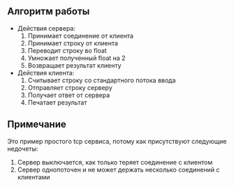## Алгоритм работы

* Действия сервера:
   1. Принимает соединение от клиента
   2. Принимает строку от клиента
   3. Переводит строку во float
   4. Умножает полученный float на 2
   5. Возвращает результат клиенту
* Действия клиента:
  1. Считывает строку со стандартного потока ввода
  2. Отправляет строку серверу
  3. Получает ответ от сервера
  4. Печатает результат

## Примечание

Это пример простого tcp сервиса, потому как присутствуют следующие недочеты:
1. Сервер выключается, как только теряет соединение с клиентом
2. Сервер однопоточен и не может держать несколько соединений с клиентами

